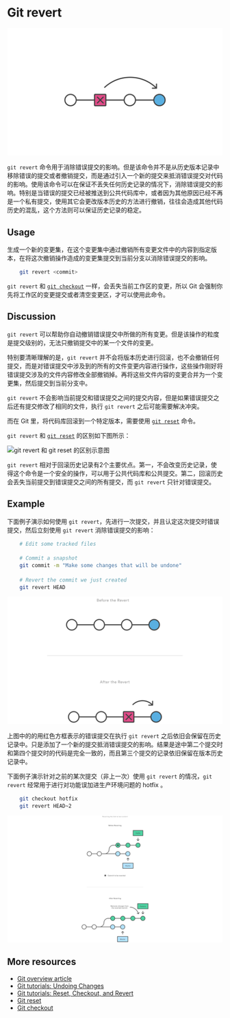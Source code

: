 # Git revert

![```git revert``` 示意图][m1]

```git revert``` 命令用于消除错误提交的影响。但是该命令并不是从历史版本记录中移除错误的提交或者撤销提交，而是通过引入一个新的提交来抵消错误提交对代码的影响。使用该命令可以在保证不丢失任何历史记录的情况下，消除错误提交的影响。特别是当错误的提交已经被推送到公共代码库中，或者因为其他原因已经不再是一个私有提交，使用其它会更改版本历史的方法进行撤销，往往会造成其他代码历史的混乱，这个方法则可以保证历史记录的稳定。

## Usage

生成一个新的变更集，在这个变更集中通过撤销所有变更文件中的内容到指定版本，在将这次撤销操作造成的变更集提交到当前分支以消除错误提交的影响。

<!-- markdownlint-disable MD031 -->
``` bash
    git revert <commit>
```
<!-- markdownlint-enable MD031 -->

```git revert``` 和 [```git checkout```][5] 一样，会丢失当前工作区的变更，所以 Git 会强制你先将工作区的变更提交或者清空变更区，才可以使用此命令。

## Discussion

```git revert``` 可以帮助你自动撤销错误提交中所做的所有变更。但是该操作的粒度是提交级别的，无法只撤销提交中的某一个文件的变更。

特别要清晰理解的是，```git revert``` 并不会将版本历史进行回滚，也不会撤销任何提交，而是对错误提交中涉及到的所有的文件变更内容进行操作，这些操作刚好将错误提交涉及的文件内容修改全部撤销掉。再将这些文件内容的变更合并为一个变更集，然后提交到当前分支中。

```git revert``` 不会影响当前提交和错误提交之间的提交内容，但是如果错误提交之后还有提交修改了相同的文件，执行 ```git revert``` 之后可能需要解决冲突。

而在 Git 里，将代码库回滚到一个特定版本，需要使用 [```git reset```][4] 命令。

```git revert``` 和 [```git reset```][4] 的区别如下图所示：

![```git revert``` 和 [```git reset```][4] 的区别示意图][m2]

```git revert``` 相对于回滚历史记录有2个主要优点。第一，不会改变历史记录，使得这个命令是一个安全的操作，可以用于公共代码库和公共提交。第二，回滚历史会丢失当前提交到错误提交之间的所有提交，而 ```git revert``` 只针对错误提交。

## Example

下面例子演示如何使用 ```git revert```，先进行一次提交，并且认定这次提交时错误提交，然后立刻使用 ```git revert``` 消除错误提交的影响：

``` bash
    # Edit some tracked files

    # Commit a snapshot
    git commit -m "Make some changes that will be undone"

    # Revert the commit we just created
    git revert HEAD
```

![```git revert``` 的示例][m3]

上图中的的用红色方框表示的错误提交在执行 ```git revert``` 之后依旧会保留在历史记录中。只是添加了一个新的提交抵消错误提交的影响。结果是途中第二个提交时和第四个提交时的代码是完全一致的，而且第三个提交的记录依旧保留在版本历史记录中。

下面例子演示针对之前的某次提交（非上一次）使用 ```git revert``` 的情况，```git revert``` 经常用于进行对功能误加进生产环境问题的 hotfix 。

``` bash
    git checkout hotfix
    git revert HEAD~2
```

![```git revert``` 的示例][m4]

## More resources

- [Git overview article][1]
- [Git tutorials: Undoing Changes][2]
- [Git tutorials: Reset, Checkout, and Revert][3]
- [Git reset][4]
- [Git checkout][5]

<!-- Links -->
[1]: ./git-articles-overview.md
[2]: https://www.atlassian.com/git/tutorials/undoing-changes#git-revert
[3]: https://www.atlassian.com/git/tutorials/resetting-checking-out-and-reverting
[4]: ./git-command-git-reset.md
[5]: ./git-command-git-checkout.md

<!-- Images -->
[m1]: ./media/git-command-git-revert/git-revert.png
[m2]: ./media/git-command-git-revert/git-revert-vs-git-reset.png
[m3]: ./media/git-command-git-revert/git-revert-example.png
[m4]: ./media/git-command-git-revert/git-revert-hotfix-example.png
